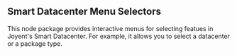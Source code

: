 Smart Datacenter Menu Selectors
-------------------------------

This node package provides interactive menus for selecting featues in
Joyent's Smart Datacenter. For example, it allows you to select a
datacenter or a package type.
